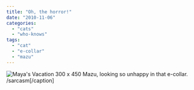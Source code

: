 ```yaml
---
title: "Oh, the horror!"
date: "2010-11-06"
categories:
  - "cats"
  - "who-knows"
tags:
  - "cat"
  - "e-collar"
  - "mazu"
---
```

![Maya's Vacation 300 x 450](https://d2ypg8o05lff0b.cloudfront.net/wp-content/uploads/sites/3/2010/11/mazucollar.jpg) Mazu, looking so unhappy in that e-collar. /sarcasm\[/caption\]
